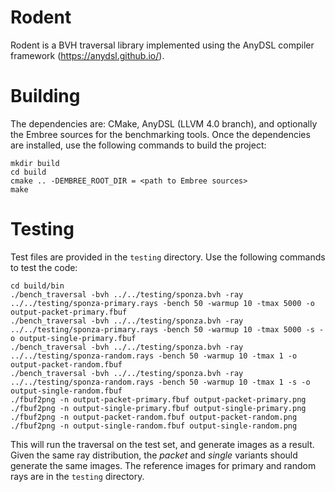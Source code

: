 # Rodent

Rodent is a BVH traversal library implemented using the AnyDSL compiler framework (https://anydsl.github.io/).

# Building

The dependencies are: CMake, AnyDSL (LLVM 4.0 branch), and optionally the Embree sources for the benchmarking tools.
Once the dependencies are installed, use the following commands to build the project:

    mkdir build
    cd build
    cmake .. -DEMBREE_ROOT_DIR = <path to Embree sources>
    make

# Testing

Test files are provided in the `testing` directory. Use the following commands to test the code:

    cd build/bin
    ./bench_traversal -bvh ../../testing/sponza.bvh -ray ../../testing/sponza-primary.rays -bench 50 -warmup 10 -tmax 5000 -o output-packet-primary.fbuf
    ./bench_traversal -bvh ../../testing/sponza.bvh -ray ../../testing/sponza-primary.rays -bench 50 -warmup 10 -tmax 5000 -s -o output-single-primary.fbuf
    ./bench_traversal -bvh ../../testing/sponza.bvh -ray ../../testing/sponza-random.rays -bench 50 -warmup 10 -tmax 1 -o output-packet-random.fbuf
    ./bench_traversal -bvh ../../testing/sponza.bvh -ray ../../testing/sponza-random.rays -bench 50 -warmup 10 -tmax 1 -s -o output-single-random.fbuf
    ./fbuf2png -n output-packet-primary.fbuf output-packet-primary.png
    ./fbuf2png -n output-single-primary.fbuf output-single-primary.png
    ./fbuf2png -n output-packet-random.fbuf output-packet-random.png
    ./fbuf2png -n output-single-random.fbuf output-single-random.png

This will run the traversal on the test set, and generate images as a result. Given the same ray distribution, the _packet_ and _single_ variants should generate the same images. The reference images for primary and random rays are in the `testing` directory.

